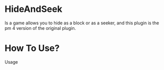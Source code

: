 # HideAndSeek 

Is a game allows you to hide as a block or as a seeker,
and this plugin is the pm 4 version of the original plugin.

# How To Use?

Usage 
